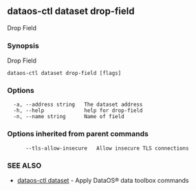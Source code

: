 ## dataos-ctl dataset drop-field

Drop Field

### Synopsis

Drop Field

```
dataos-ctl dataset drop-field [flags]
```

### Options

```
  -a, --address string   The dataset address
  -h, --help             help for drop-field
  -n, --name string      Name of field
```

### Options inherited from parent commands

```
      --tls-allow-insecure   Allow insecure TLS connections
```

### SEE ALSO

* [dataos-ctl dataset](dataos-ctl_dataset.md)	 - Apply DataOS® data toolbox commands

